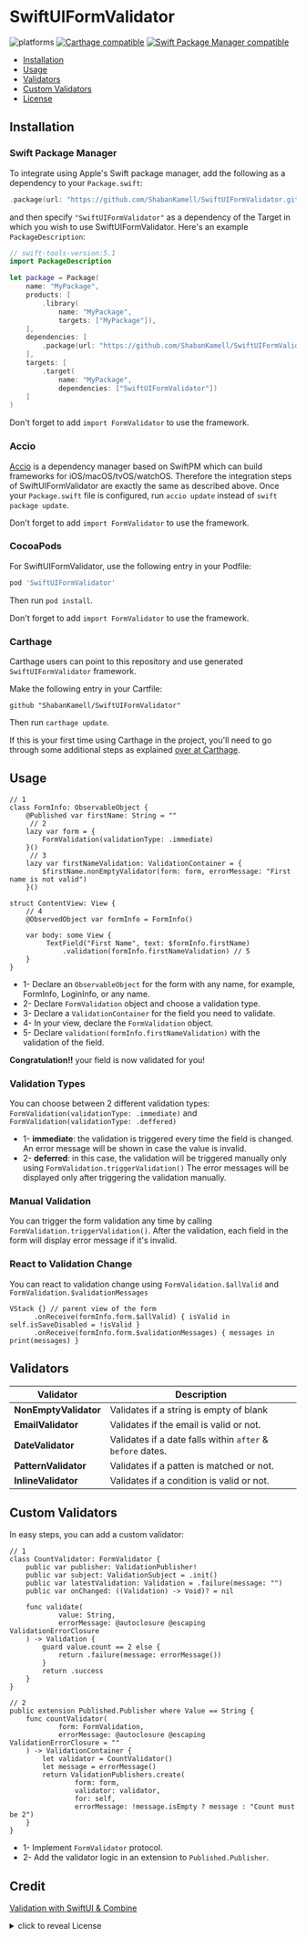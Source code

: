 SwiftUIFormValidator
================
![platforms](https://img.shields.io/badge/platforms-iOS%20%7C%20macOS%20%7C%20tvOS%20%7C%20watchOS%20%7C%20Linux-333333.svg) [![Carthage compatible](https://img.shields.io/badge/Carthage-compatible-4BC51D.svg?style=flat)](https://github.com/Carthage/Carthage) [![Swift Package Manager compatible](https://img.shields.io/badge/Swift%20Package%20Manager-compatible-brightgreen.svg)](https://github.com/apple/swift-package-manager)

- [Installation](#installation)
- [Usage](#usage)
- [Validators](#validators)
- [Custom Validators](#custom-validators)
- [License](#license)

## Installation

### Swift Package Manager

To integrate using Apple's Swift package manager, add the following as a dependency to your `Package.swift`:

```swift
.package(url: "https://github.com/ShabanKamell/SwiftUIFormValidator.git", .upToNextMajor(from: "0.8.0"))
```

and then specify `"SwiftUIFormValidator"` as a dependency of the Target in which you wish to use SwiftUIFormValidator.
Here's an example `PackageDescription`:

```swift
// swift-tools-version:5.1
import PackageDescription

let package = Package(
    name: "MyPackage",
    products: [
        .library(
            name: "MyPackage",
            targets: ["MyPackage"]),
    ],
    dependencies: [
        .package(url: "https://github.com/ShabanKamell/SwiftUIFormValidator", .upToNextMajor(from: "0.8.0"))
    ],
    targets: [
        .target(
            name: "MyPackage",
            dependencies: ["SwiftUIFormValidator"])
    ]
)
```
Don't forget to add `import FormValidator` to use the framework.

### Accio

[Accio](https://github.com/JamitLabs/Accio) is a dependency manager based on SwiftPM which can build frameworks for iOS/macOS/tvOS/watchOS. Therefore the integration steps of SwiftUIFormValidator are exactly the same as described above. Once your `Package.swift` file is configured, run `accio update` instead of `swift package update`.

Don't forget to add `import FormValidator` to use the framework.

### CocoaPods

For SwiftUIFormValidator, use the following entry in your Podfile:

```rb
pod 'SwiftUIFormValidator'
```

Then run `pod install`.

Don't forget to add `import FormValidator` to use the framework.

### Carthage

Carthage users can point to this repository and use generated `SwiftUIFormValidator` framework.

Make the following entry in your Cartfile:

```
github "ShabanKamell/SwiftUIFormValidator"
```

Then run `carthage update`.

If this is your first time using Carthage in the project, you'll need to go through some additional steps as explained [over at Carthage](https://github.com/Carthage/Carthage#adding-frameworks-to-an-application).

## Usage

```
// 1
class FormInfo: ObservableObject {
    @Published var firstName: String = ""
     // 2
    lazy var form = {
        FormValidation(validationType: .immediate)
    }()
     // 3
    lazy var firstNameValidation: ValidationContainer = {
        $firstName.nonEmptyValidator(form: form, errorMessage: "First name is not valid")
    }()
    
struct ContentView: View {
    // 4
    @ObservedObject var formInfo = FormInfo()
    
    var body: some View {
         TextField("First Name", text: $formInfo.firstName)
             .validation(formInfo.firstNameValidation) // 5
    }
}
```

- 1- Declare an `ObservableObject` for the form with any name, for example, FormInfo, LoginInfo, or any name.
- 2- Declare `FormValidation` object and choose a validation type.
- 3- Declare a `ValidationContainer` for the field you need to validate.
- 4- In your view, declare the `FormValidation` object.
- 5- Declare `validation(formInfo.firstNameValidation)` with the validation of the field.

**Congratulation!!** your field is now validated for you!

### Validation Types

You can choose between 2 different validation types: `FormValidation(validationType: .immediate)` and `FormValidation(validationType: .deffered)`

- 1- **immediate**: the validation is triggered every time the field is changed. An error
  message will be shown in case the value is invalid.
- 2- **deferred**: in this case, the validation will be triggered manually only using `FormValidation.triggerValidation()`
  The error messages will be displayed only after triggering the validation manually.

### Manual Validation

You can trigger the form validation any time by calling `FormValidation.triggerValidation()`. After the validation, each field in the form will
display error message if it's invalid.

### React to Validation Change

You can react to validation change using `FormValidation.$allValid` and `FormValidation.$validationMessages`

```
VStack {} // parent view of the form
      .onReceive(formInfo.form.$allValid) { isValid in self.isSaveDisabled = !isValid }
      .onReceive(formInfo.form.$validationMessages) { messages in print(messages) }
```

## Validators

|       **Validator**       |                    **Description**                         |
| ------------------------- | -----------------------------------------------------------|
|   **NonEmptyValidator**   | Validates if a string is empty of blank                    |
|   **EmailValidator**      | Validates if the email is valid or not.                    |
|   **DateValidator**       | Validates if a date falls within `after` & `before` dates. |
|   **PatternValidator**    | Validates if a patten is matched or not.                   |
|   **InlineValidator**     | Validates if a condition is valid or not.                  |



## Custom Validators
In easy steps, you can add a custom validator:
```
// 1
class CountValidator: FormValidator {
    public var publisher: ValidationPublisher!
    public var subject: ValidationSubject = .init()
    public var latestValidation: Validation = .failure(message: "")
    public var onChanged: ((Validation) -> Void)? = nil

    func validate(
            value: String,
            errorMessage: @autoclosure @escaping ValidationErrorClosure
    ) -> Validation {
        guard value.count == 2 else {
            return .failure(message: errorMessage())
        }
        return .success
    }
}

// 2
public extension Published.Publisher where Value == String {
    func countValidator(
            form: FormValidation,
            errorMessage: @autoclosure @escaping ValidationErrorClosure = ""
    ) -> ValidationContainer {
        let validator = CountValidator()
        let message = errorMessage()
        return ValidationPublishers.create(
                form: form,
                validator: validator,
                for: self,
                errorMessage: !message.isEmpty ? message : "Count must be 2")
    }
}
```

- 1- Implement `FormValidator` protocol.
- 2- Add the validator logic in an extension to `Published.Publisher`.


## Credit

[Validation with SwiftUI & Combine](https://newcombe.io/2020/03/05/validation-with-swiftui-combine-part-1/)
<details>
    <summary>
        click to reveal License
    </summary>

## License

```
Licensed under the Apache License, Version 2.0 (the "License");
you may not use this file except in compliance with the License.
You may obtain a copy of the License at

   http://www.apache.org/licenses/LICENSE-2.0

Unless required by applicable law or agreed to in writing, software
distributed under the License is distributed on an "AS IS" BASIS,
WITHOUT WARRANTIES OR CONDITIONS OF ANY KIND, either express or implied.
See the License for the specific language governing permissions and
limitations under the License.
```

</details>